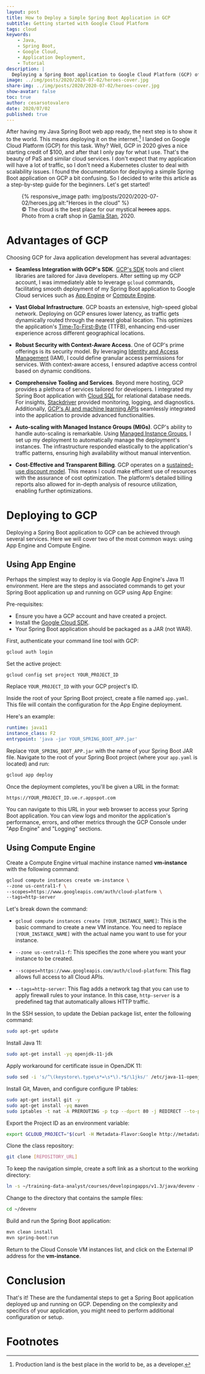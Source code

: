 ```yaml
---
layout: post
title: How to Deploy a Simple Spring Boot Application in GCP
subtitle: Getting started with Google Cloud Platform
tags: cloud
keywords: 
    - Java,
    - Spring Boot,
    - Google Cloud,
    - Application Deployment,
    - Tutorial
description: |
  Deploying a Spring Boot application to Google Cloud Platform (GCP) offers a streamlined way to bring your Java app to life on the web. This post is a step-by-step guide to deploying your application using both Google App Engine and Compute Engine. Whether you're looking for simplicity with App Engine or more control using Compute Engine, this tutorial covers the essential steps to get your Spring Boot app running on GCP, with scalable infrastructure and cost-effective resources.
image: ../img/posts/2020/2020-07-02/heroes-cover.jpg
share-img: ../img/posts/2020/2020-07-02/heroes-cover.jpg
show-avatar: false
toc: true
author: cesarsotovalero
date: 2020/07/02
published: true
---
```


After having my Java Spring Boot web app ready, the next step is to show it to the world.
This means deploying it on the internet.[^1]
I landed on Google Cloud Platform (GCP) for this task.
Why?
Well, GCP in 2020 gives a nice starting credit of $100, and after that I only pay for what I use.
That's the beauty of PaS and similar cloud services.
I don't expect that my application will have a lot of traffic, so I don't need a Kubernetes cluster to deal with scalability issues.
I found the documentation for deploying a simple Spring Boot application on GCP a bit confusing.
So I decided to write this article as a step-by-step guide for the beginners.
Let's get started!

<figure class="jb_picture">
  {% responsive_image path: img/posts/2020/2020-07-02/heroes.jpg alt:"Heroes in the cloud" %}
  <figcaption class="stroke"> 
    &#169; The cloud is the best place for our mystical <del>heroes</del> apps. Photo from a craft shop in <a href="https://goo.gl/maps/L6VH6HcfWr5ernk26">Gamla Stan</a>, 2020.
  </figcaption>
</figure>

# Advantages of GCP 

Choosing GCP for Java application development has several advantages:

- **Seamless Integration with GCP's SDK**. [GCP's SDK](https://cloud.google.com/sdk/) tools and client libraries are tailored for Java developers. After setting up my GCP account, I was immediately able to leverage `gcloud` commands, facilitating smooth deployment of my Spring Boot application to Google Cloud services such as [App Engine](https://cloud.google.com/appengine) or [Compute Engine](https://cloud.google.com/compute).

- **Vast Global Infrastructure**. GCP boasts an extensive, high-speed global network. Deploying on GCP ensures lower latency, as traffic gets dynamically routed through the nearest global location. This optimizes the application's [Time-To-First-Byte](https://en.wikipedia.org/wiki/Time_to_first_byte) (TTFB), enhancing end-user experience across different geographical locations.

- **Robust Security with Context-Aware Access**. One of GCP's prime offerings is its security model. By leveraging [Identity and Access Management](https://cloud.google.com/iam) (IAM), I could define granular access permissions for services. With context-aware access, I ensured adaptive access control based on dynamic conditions.

- **Comprehensive Tooling and Services**. Beyond mere hosting, GCP provides a plethora of services tailored for developers. I integrated my Spring Boot application with [Cloud SQL](https://cloud.google.com/sql) for relational database needs. For insights, [Stackdriver](https://cloud.google.com/products/operations?hl=en) provided monitoring, logging, and diagnostics. Additionally, [GCP's AI and machine learning APIs](https://cloud.google.com/products/ai) seamlessly integrated into the application to provide advanced functionalities.

- **Auto-scaling with Managed Instance Groups (MIGs)**. GCP's ability to handle auto-scaling is remarkable. Using [Managed Instance Groups](https://cloud.google.com/compute/docs/instance-groups), I set up my deployment to automatically manage the deployment's instances. The infrastructure responded elastically to the application's traffic patterns, ensuring high availability without manual intervention.

- **Cost-Effective and Transparent Billing**. GCP operates on a [sustained-use discount model](https://cloud.google.com/compute/docs/sustained-use-discounts). This means I could make efficient use of resources with the assurance of cost optimization. The platform's detailed billing reports also allowed for in-depth analysis of resource utilization, enabling further optimizations.

# Deploying to GCP

Deploying a Spring Boot application to GCP can be achieved through several services.
Here we will cover two of the most common ways: using App Engine and Compute Engine.

## Using App Engine

Perhaps the simplest way to deploy is via Google App Engine's Java 11 environment. 
Here are the steps and associated commands to get your Spring Boot application up and running on GCP using App Engine:

Pre-requisites:

- Ensure you have a GCP account and have created a project.
- Install the [Google Cloud SDK](https://cloud.google.com/sdk/docs/install).
- Your Spring Boot application should be packaged as a JAR (not WAR).

First, authenticate your command line tool with GCP:

```bash
gcloud auth login
```

Set the active project:

```bash
gcloud config set project YOUR_PROJECT_ID
```

Replace `YOUR_PROJECT_ID` with your GCP project's ID.

Inside the root of your Spring Boot project, create a file named `app.yaml`.
This file will contain the configuration for the App Engine deployment.

Here's an example:

```yaml
runtime: java11
instance_class: F2
entrypoint: 'java -jar YOUR_SPRING_BOOT_APP.jar'
```
Replace `YOUR_SPRING_BOOT_APP.jar` with the name of your Spring Boot JAR file.
Navigate to the root of your Spring Boot project (where your `app.yaml` is located) and run:

```bash
gcloud app deploy
```

Once the deployment completes, you'll be given a URL in the format:

```
https://YOUR_PROJECT_ID.ue.r.appspot.com
```

You can navigate to this URL in your web browser to access your Spring Boot application.
You can view logs and monitor the application's performance, errors, and other metrics through the GCP Console under "App Engine" and "Logging" sections.

## Using Compute Engine

Create a Compute Engine virtual machine instance named **vm-instance** with the following command:

```bash
gcloud compute instances create vm-instance \
--zone us-central1-f \
--scopes=https://www.googleapis.com/auth/cloud-platform \
--tags=http-server
```

Let's break down the command:

- `gcloud compute instances create [YOUR_INSTANCE_NAME]`: This is the basic command to create a new VM instance. You need to replace `[YOUR_INSTANCE_NAME]` with the actual name you want to use for your instance.

- `--zone us-central1-f`: This specifies the zone where you want your instance to be created.

- `--scopes=https://www.googleapis.com/auth/cloud-platform`: This flag allows full access to all Cloud APIs.

- `--tags=http-server`: This flag adds a network tag that you can use to apply firewall rules to your instance. In this case, `http-server` is a predefined tag that automatically allows HTTP traffic.

In the SSH session, to update the Debian package list, enter the following command:

```bash 
sudo apt-get update
```

Install Java 11:

```bash
sudo apt-get install -yq openjdk-11-jdk
```

Apply workaround for certificate issue in OpenJDK 11:

```bash
sudo sed -i 's/^\(keystore\.type\s*=\s*\).*$/\1jks/' /etc/java-11-openjdk/security/java.security; sudo rm /etc/ssl/certs/java/cacerts; sudo /usr/sbin/update-ca-certificates -f
```

Install Git, Maven, and configure configure IP tables:

```bash
sudo apt-get install git -y
sudo apt-get install -yq maven
sudo iptables -t nat -A PREROUTING -p tcp --dport 80 -j REDIRECT --to-port 8080
```

Export the Project ID as an environment variable:

```bash
export GCLOUD_PROJECT="$(curl -H Metadata-Flavor:Google http://metadata/computeMetadata/v1/project/project-id)"
```

Clone the class repository:

```bash
git clone [REPOSITORY_URL]
```

To keep the navigation simple, create a soft link as a shortcut to the working directory:

```bash
ln -s ~/training-data-analyst/courses/developingapps/v1.3/java/devenv ~/devenv
```

Change to the directory that contains the sample files:

```bash
cd ~/devenv
```

Build and run the Spring Boot application:

```bash
mvn clean install
mvn spring-boot:run
```

Return to the Cloud Console VM instances list, and click on the External IP address for the **vm-instance**.

# Conclusion

That's it! 
These are the fundamental steps to get a Spring Boot application deployed up and running on GCP.
Depending on the complexity and specifics of your application, you might need to perform additional configuration or setup.

# Footnotes

[^1]: Production land is the best place in the world to be, as a developer.

